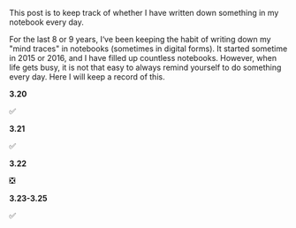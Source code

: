 This post is to keep track of whether I have written down something in my notebook every day.

For the last 8 or 9 years, I‘ve been keeping the habit of writing down my "mind traces" in notebooks (sometimes in digital forms). It started sometime in 2015 or 2016, and I have filled up countless notebooks. However, when life gets busy, it is not that easy to always remind yourself to do something every day. Here I will keep a record of this.

**3.20**

✅

**3.21**

✅

**3.22**

❎

**3.23-3.25**

✅